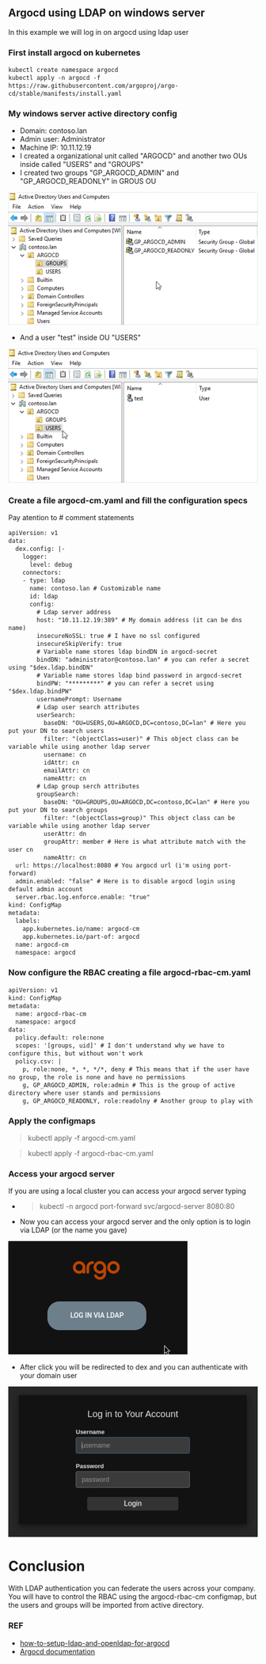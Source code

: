 ## Argocd using LDAP on windows server
In this example we will log in on argocd using ldap user

### First install argocd on kubernetes
```
kubectl create namespace argocd
kubectl apply -n argocd -f https://raw.githubusercontent.com/argoproj/argo-cd/stable/manifests/install.yaml
```

### My windows server active directory config
- Domain: contoso.lan
- Admin user: Administrator
- Machine IP: 10.11.12.19
- I created a organizational unit called "ARGOCD" and another two OUs inside called "USERS" and "GROUPS"
- I created two groups "GP_ARGOCD_ADMIN" and "GP_ARGOCD_READONLY" in GROUS OU

![ad groups](img/ad_groups.png)
- And a user "test" inside OU "USERS"

![ad user](img/ad_user.png)

### Create a file argocd-cm.yaml and fill the configuration specs
Pay atention to # comment statements
```
apiVersion: v1
data:
  dex.config: |-
    logger:
      level: debug
    connectors:
    - type: ldap
      name: contoso.lan # Customizable name
      id: ldap
      config:
        # Ldap server address
        host: "10.11.12.19:389" # My domain address (it can be dns name)
        insecureNoSSL: true # I have no ssl configured
        insecureSkipVerify: true
        # Variable name stores ldap bindDN in argocd-secret
        bindDN: "administrator@contoso.lan" # you can refer a secret using "$dex.ldap.bindDN" 
        # Variable name stores ldap bind password in argocd-secret
        bindPW: "*********" # you can refer a secret using "$dex.ldap.bindPW" 
        usernamePrompt: Username
        # Ldap user search attributes
        userSearch:
          baseDN: "OU=USERS,OU=ARGOCD,DC=contoso,DC=lan" # Here you put your DN to search users
          filter: "(objectClass=user)" # This object class can be variable while using another ldap server
          username: cn
          idAttr: cn
          emailAttr: cn
          nameAttr: cn
        # Ldap group serch attributes
        groupSearch:
          baseDN: "OU=GROUPS,OU=ARGOCD,DC=contoso,DC=lan" # Here you put your DN to search groups
          filter: "(objectClass=group)" This object class can be variable while using another ldap server
          userAttr: dn
          groupAttr: member # Here is what attribute match with the user cn
          nameAttr: cn
  url: https://localhost:8080 # You argocd url (i'm using port-forward)
  admin.enabled: "false" # Here is to disable argocd login using default admin account
  server.rbac.log.enforce.enable: "true"
kind: ConfigMap
metadata:
  labels:
    app.kubernetes.io/name: argocd-cm
    app.kubernetes.io/part-of: argocd
  name: argocd-cm
  namespace: argocd
```

### Now configure the RBAC creating a file argocd-rbac-cm.yaml
```
apiVersion: v1
kind: ConfigMap
metadata:
  name: argocd-rbac-cm
  namespace: argocd
data:
  policy.default: role:none
  scopes: '[groups, uid]' # I don't understand why we have to configure this, but without won't work
  policy.csv: |
    p, role:none, *, *, */*, deny # This means that if the user have no group, the role is none and have no permissions
    g, GP_ARGOCD_ADMIN, role:admin # This is the group of active directory where user stands and permissions
    g, GP_ARGOCD_READONLY, role:readolny # Another group to play with
```


### Apply the configmaps
> kubectl apply -f argocd-cm.yaml

> kubectl apply -f argocd-rbac-cm.yaml


### Access your argocd server
If you are using a local cluster you can access your argocd server typing
- > kubectl -n argocd port-forward svc/argocd-server 8080:80

- Now you can access your argocd server and the only option is to login via LDAP (or the name you gave)

![ldap login](img/ldap_login.png)
- After click you will be redirected to dex and you can authenticate with your domain user

![dex login](img/dex_login.png)


# Conclusion
With LDAP authentication you can federate the users across your company. You will have to 
control the RBAC using the argocd-rbac-cm configmap, but the users and groups will be imported
from active directory.

### REF
- [how-to-setup-ldap-and-openldap-for-argocd](https://www.opsmx.com/blog/how-to-setup-ldap-and-openldap-for-argocd)
- [Argocd documentation](https://argo-cd.readthedocs.io/en/stable/operator-manual/user-management/)
